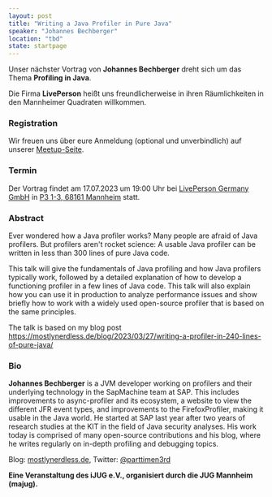 ```yaml
---
layout: post
title: "Writing a Java Profiler in Pure Java"
speaker: "Johannes Bechberger"
location: "tbd"
state: startpage
---
```


Unser nächster Vortrag von **Johannes Bechberger** dreht sich um das Thema **Profiling in Java**.

Die Firma **LivePerson** heißt uns freundlicherweise in ihren Räumlichkeiten in den Mannheimer Quadraten willkommen.

### Registration

Wir freuen uns über eure Anmeldung (optional und unverbindlich) auf unserer [Meetup-Seite](https://www.meetup.com/mannheim-java-usergroup/events/294134437/).

### Termin

Der Vortrag findet am 17.07.2023 um 19:00 Uhr bei [LivePerson Germany GmbH](https://www.liveperson.com/) in [P3 1-3, 68161 Mannheim](https://maps.app.goo.gl/5YHvJPGSfrKrvP8y8?g_st=ic) statt.


### Abstract

Ever wondered how a Java profiler works? Many people are afraid of Java profilers. But profilers aren't rocket science: A usable Java profiler can be written in less than 300 lines of pure Java code.

This talk will give the fundamentals of Java profiling and how Java profilers typically work, followed by a detailed explanation of how to develop a functioning profiler in a few lines of Java code. 
This talk will also explain how you can use it in production to analyze performance issues and show briefly how to work with a widely used open-source profiler that is based on the same principles.

The talk is based on my blog post https://mostlynerdless.de/blog/2023/03/27/writing-a-profiler-in-240-lines-of-pure-java/

### Bio
**Johannes Bechberger** is a JVM developer working on profilers and their underlying technology in the SapMachine team at SAP. 
This includes improvements to async-profiler and its ecosystem, a website to view the different JFR event types, and improvements to the FirefoxProfiler, 
making it usable in the Java world. He started at SAP last year after two years of research studies at the KIT in the field of Java security analyses. 
His work today is comprised of many open-source contributions and his blog, where he writes regularly on in-depth profiling and debugging topics.

Blog: [mostlynerdless.de](https://mostlynerdless.de), Twitter: [@parttimen3rd](https://twitter.com/parttimen3rd)

**Eine Veranstaltung des iJUG e.V., organisiert durch die JUG Mannheim (majug).**


